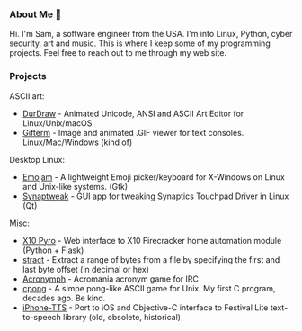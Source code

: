 ### About Me 🗽

Hi. I'm Sam, a software engineer from the USA. I'm into Linux, Python, cyber security, art and music. This is where I keep some of my programming projects. Feel free to reach out to me through my web site.

### Projects

ASCII art:
* [DurDraw](https://github.com/cmang/durdraw) - Animated Unicode, ANSI and ASCII Art Editor for Linux/Unix/macOS 
* [Gifterm](https://github.com/cmang/gifterm) - Image and animated .GIF viewer for text consoles. Linux/Mac/Windows (kind of)

Desktop Linux:

* [Emojam](https://github.com/cmang/emojam) - A lightweight Emoji picker/keyboard for X-Windows on Linux and Unix-like systems. (Gtk) 
* [Synaptweak](https://github.com/cmang/synaptweak) - GUI app for tweaking Synaptics Touchpad Driver in Linux (Qt)

Misc:
* [X10 Pyro](https://github.com/cmang/x10-pyro) - Web interface to X10 Firecracker home automation module (Python + Flask) 
* [stract](https://github.com/cmang/stract) - Extract a range of bytes from a file by specifying the first and last byte offset (in decimal or hex) 
* [Acronymph](https://github.com/cmang/acronymph) - Acromania acronym game for IRC
* [cpong](https://github.com/cmang/cpong) - A simpe pong-like ASCII game for Unix. My first C program, decades ago. Be kind.
* [iPhone-TTS](https://github.com/cmang/iPhone-TTS) - Port to iOS and Objective-C interface to Festival Lite text-to-speech library (old, obsolete, historical)
